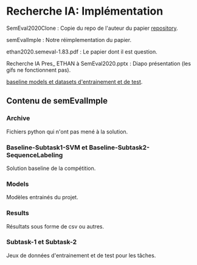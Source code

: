 # Recherche IA: Implémentation

SemEval2020Clone : Copie du repo de l'auteur du papier [repository](https://github.com/lenyabloko/SemEval2020).

semEvalImple : Notre réimplementation du papier.

ethan2020.semeval-1.83.pdf : Le papier dont il est question.

Recherche IA Pres_ ETHAN à SemEval2020.pptx : Diapo présentation (les gifs ne fonctionnent pas).

[baseline models et datasets d'entrainement et de test](https://github.com/arielsho/SemEval-2020-Task-5).

## Contenu de semEvalImple
### Archive 

Fichiers python qui n'ont pas mené à la solution.

### Baseline-Subtask1-SVM et Baseline-Subtask2-SequenceLabeling

Solution baseline de la compétition.

### Models

Modèles entrainés du projet.

### Results

Résultats sous forme de csv ou autres.

### Subtask-1 et Subtask-2

Jeux de données d'entrainement et de test pour les tâches.

